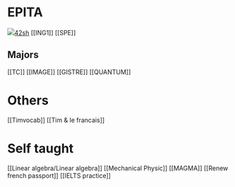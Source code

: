 # EPITA
[![](https://www.notion.so/icons/window_gray.svg)42sh](https://www.notion.so/42sh-d73a726c49934904ab5d935d17201f9b?pvs=21)
[[ING1]]
[[SPE]]
## Majors
[[TC]]
[[IMAGE]]
[[GISTRE]]
[[QUANTUM]]
# Others
[[Timvocab]]
[[Tim & le francais]]
# Self taught
[[Linear algebra/Linear algebra]]
[[Mechanical Physic]]
[[MAGMA]]
[[Renew french passport]]
[[IELTS practice]]